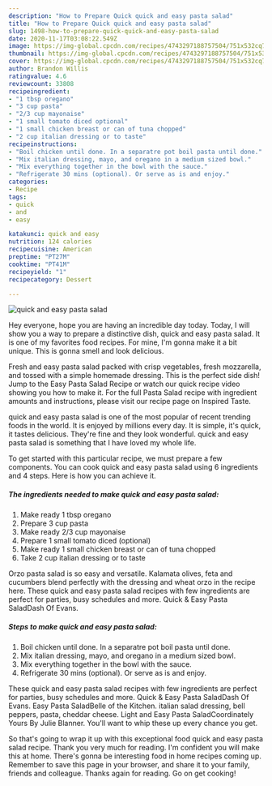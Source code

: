 ```yaml
---
description: "How to Prepare Quick quick and easy pasta salad"
title: "How to Prepare Quick quick and easy pasta salad"
slug: 1498-how-to-prepare-quick-quick-and-easy-pasta-salad
date: 2020-11-17T03:08:22.549Z
image: https://img-global.cpcdn.com/recipes/4743297188757504/751x532cq70/quick-and-easy-pasta-salad-recipe-main-photo.jpg
thumbnail: https://img-global.cpcdn.com/recipes/4743297188757504/751x532cq70/quick-and-easy-pasta-salad-recipe-main-photo.jpg
cover: https://img-global.cpcdn.com/recipes/4743297188757504/751x532cq70/quick-and-easy-pasta-salad-recipe-main-photo.jpg
author: Brandon Willis
ratingvalue: 4.6
reviewcount: 33808
recipeingredient:
- "1 tbsp oregano"
- "3 cup pasta"
- "2/3 cup mayonaise"
- "1 small tomato diced optional"
- "1 small chicken breast or can of tuna chopped"
- "2 cup italian dressing or to taste"
recipeinstructions:
- "Boil chicken until done. In a separatre pot boil pasta until done."
- "Mix italian dressing, mayo, and oregano in a medium sized bowl."
- "Mix everything together in the bowl with the sauce."
- "Refrigerate 30 mins (optional). Or serve as is and enjoy."
categories:
- Recipe
tags:
- quick
- and
- easy

katakunci: quick and easy 
nutrition: 124 calories
recipecuisine: American
preptime: "PT27M"
cooktime: "PT41M"
recipeyield: "1"
recipecategory: Dessert

---
```



![quick and easy pasta salad](https://img-global.cpcdn.com/recipes/4743297188757504/751x532cq70/quick-and-easy-pasta-salad-recipe-main-photo.jpg)

Hey everyone, hope you are having an incredible day today. Today, I will show you a way to prepare a distinctive dish, quick and easy pasta salad. It is one of my favorites food recipes. For mine, I'm gonna make it a bit unique. This is gonna smell and look delicious.

Fresh and easy pasta salad packed with crisp vegetables, fresh mozzarella, and tossed with a simple homemade dressing. This is the perfect side dish! Jump to the Easy Pasta Salad Recipe or watch our quick recipe video showing you how to make it. For the full Pasta Salad recipe with ingredient amounts and instructions, please visit our recipe page on Inspired Taste.

quick and easy pasta salad is one of the most popular of recent trending foods in the world. It is enjoyed by millions every day. It is simple, it's quick, it tastes delicious. They're fine and they look wonderful. quick and easy pasta salad is something that I have loved my whole life.


To get started with this particular recipe, we must prepare a few components. You can cook quick and easy pasta salad using 6 ingredients and 4 steps. Here is how you can achieve it.

<!--inarticleads1-->

##### The ingredients needed to make quick and easy pasta salad:

1. Make ready 1 tbsp oregano
1. Prepare 3 cup pasta
1. Make ready 2/3 cup mayonaise
1. Prepare 1 small tomato diced (optional)
1. Make ready 1 small chicken breast or can of tuna chopped
1. Take 2 cup italian dressing or to taste


Orzo pasta salad is so easy and versatile. Kalamata olives, feta and cucumbers blend perfectly with the dressing and wheat orzo in the recipe here. These quick and easy pasta salad recipes with few ingredients are perfect for parties, busy schedules and more. Quick &amp; Easy Pasta SaladDash Of Evans. 

<!--inarticleads2-->

##### Steps to make quick and easy pasta salad:

1. Boil chicken until done. In a separatre pot boil pasta until done.
1. Mix italian dressing, mayo, and oregano in a medium sized bowl.
1. Mix everything together in the bowl with the sauce.
1. Refrigerate 30 mins (optional). Or serve as is and enjoy.


These quick and easy pasta salad recipes with few ingredients are perfect for parties, busy schedules and more. Quick &amp; Easy Pasta SaladDash Of Evans. Easy Pasta SaladBelle of the Kitchen. italian salad dressing, bell peppers, pasta, cheddar cheese. Light and Easy Pasta SaladCoordinately Yours By Julie Blanner. You&#39;ll want to whip these up every chance you get. 

So that's going to wrap it up with this exceptional food quick and easy pasta salad recipe. Thank you very much for reading. I'm confident you will make this at home. There's gonna be interesting food in home recipes coming up. Remember to save this page in your browser, and share it to your family, friends and colleague. Thanks again for reading. Go on get cooking!

